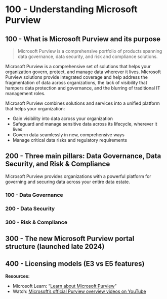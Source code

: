 # 100 -  Understanding Microsoft Purview

## 100 -  What is Microsoft Purview and its purpose

> Microsoft Purview is a comprehensive portfolio of products spanning data governance, data security, and risk and compliance solutions. 

Microsoft Purview is a comprehensive set of solutions that helps your organization govern, protect, and manage data wherever it lives. Microsoft Purview solutions provide integrated coverage and help address the fragmentation of data across organizations, the lack of visibility that hampers data protection and governance, and the blurring of traditional IT management roles.

Microsoft Purview combines solutions and services into a unified platform that helps your organization:

- Gain visibility into data across your organization
- Safeguard and manage sensitive data across its lifecycle, wherever it lives
- Govern data seamlessly in new, comprehensive ways
- Manage critical data risks and regulatory requirements

## 200 - Three main pillars: Data Governance, Data Security, and Risk & Compliance

Microsoft Purview provides organizations with a powerful platform for governing and securing data across your entire data estate.

### 100 - Data Governance


### 200 - Data Security


### 300 - Risk & Compliance



## 300 - The new Microsoft Purview portal structure (launched late 2024)

 
 ## 400 - Licensing models (E3 vs E5 features)

**Resources:**

- Microsoft Learn: “[Learn about Microsoft Purview](https://learn.microsoft.com/en-us/purview/)”
- Watch: [Microsoft’s official Purview overview videos on YouTube](https://www.youtube.com/@MicrosoftPurview)
